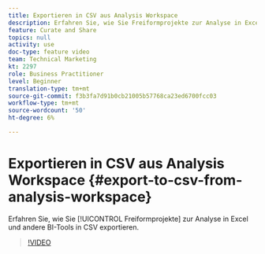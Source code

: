 ```yaml
---
title: Exportieren in CSV aus Analysis Workspace
description: Erfahren Sie, wie Sie Freiformprojekte zur Analyse in Excel und andere BI-Tools in CSV exportieren.
feature: Curate and Share
topics: null
activity: use
doc-type: feature video
team: Technical Marketing
kt: 2297
role: Business Practitioner
level: Beginner
translation-type: tm+mt
source-git-commit: f3b3fa7d91b0cb21005b57768ca23ed6700fcc03
workflow-type: tm+mt
source-wordcount: '50'
ht-degree: 6%

---
```



# Exportieren in CSV aus Analysis Workspace {#export-to-csv-from-analysis-workspace}

Erfahren Sie, wie Sie [!UICONTROL Freiformprojekte] zur Analyse in Excel und andere BI-Tools in CSV exportieren.

>[!VIDEO](https://video.tv.adobe.com/v/24712/?quality=12)
